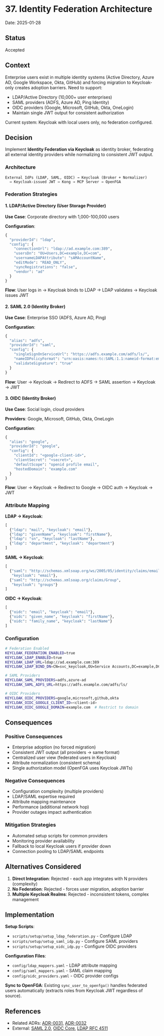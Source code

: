 # 37. Identity Federation Architecture

Date: 2025-01-28

## Status

Accepted

## Context

Enterprise users exist in multiple identity systems (Active Directory, Azure AD, Google Workspace, Okta, GitHub) and forcing migration to Keycloak-only creates adoption barriers. Need to support:
- LDAP/Active Directory (10,000+ user enterprises)
- SAML providers (ADFS, Azure AD, Ping Identity)
- OIDC providers (Google, Microsoft, GitHub, Okta, OneLogin)
- Maintain single JWT output for consistent authorization

Current system: Keycloak with local users only, no federation configured.

## Decision

Implement **Identity Federation via Keycloak** as identity broker, federating all external identity providers while normalizing to consistent JWT output.

### Architecture

```
External IdPs (LDAP, SAML, OIDC) → Keycloak (Broker + Normalizer)
  → Keycloak-issued JWT → Kong → MCP Server → OpenFGA
```

### Federation Strategies

#### 1. LDAP/Active Directory (User Storage Provider)
**Use Case**: Corporate directory with 1,000-100,000 users

**Configuration**:
```python
{
  "providerId": "ldap",
  "config": {
    "connectionUrl": "ldap://ad.example.com:389",
    "usersDn": "OU=Users,DC=example,DC=com",
    "usernameLDAPAttribute": "sAMAccountName",
    "editMode": "READ_ONLY",
    "syncRegistrations": "false",
    "vendor": "ad"
  }
}
```

**Flow**: User logs in → Keycloak binds to LDAP → LDAP validates → Keycloak issues JWT

#### 2. SAML 2.0 (Identity Broker)
**Use Case**: Enterprise SSO (ADFS, Azure AD, Ping)

**Configuration**:
```python
{
  "alias": "adfs",
  "providerId": "saml",
  "config": {
    "singleSignOnServiceUrl": "https://adfs.example.com/adfs/ls/",
    "nameIDPolicyFormat": "urn:oasis:names:tc:SAML:1.1:nameid-format:emailAddress",
    "validateSignature": "true"
  }
}
```

**Flow**: User → Keycloak → Redirect to ADFS → SAML assertion → Keycloak → JWT

#### 3. OIDC (Identity Broker)
**Use Case**: Social login, cloud providers

**Providers**: Google, Microsoft, GitHub, Okta, OneLogin

**Configuration**:
```python
{
  "alias": "google",
  "providerId": "google",
  "config": {
    "clientId": "<google-client-id>",
    "clientSecret": "<secret>",
    "defaultScope": "openid profile email",
    "hostedDomain": "example.com"
  }
}
```

**Flow**: User → Keycloak → Redirect to Google → OIDC auth → Keycloak → JWT

### Attribute Mapping

**LDAP → Keycloak**:
```python
[
  {"ldap": "mail", "keycloak": "email"},
  {"ldap": "givenName", "keycloak": "firstName"},
  {"ldap": "sn", "keycloak": "lastName"},
  {"ldap": "department", "keycloak": "department"}
]
```

**SAML → Keycloak**:
```python
[
  {"saml": "http://schemas.xmlsoap.org/ws/2005/05/identity/claims/emailaddress",
   "keycloak": "email"},
  {"saml": "http://schemas.xmlsoap.org/claims/Group",
   "keycloak": "groups"}
]
```

**OIDC → Keycloak**:
```python
[
  {"oidc": "email", "keycloak": "email"},
  {"oidc": "given_name", "keycloak": "firstName"},
  {"oidc": "family_name", "keycloak": "lastName"}
]
```

### Configuration

```bash
# Federation Enabled
KEYCLOAK_FEDERATION_ENABLED=true
KEYCLOAK_LDAP_ENABLED=true
KEYCLOAK_LDAP_URL=ldap://ad.example.com:389
KEYCLOAK_LDAP_BIND_DN=CN=svc_keycloak,OU=Service Accounts,DC=example,DC=com

# SAML Providers
KEYCLOAK_SAML_PROVIDERS=adfs,azure-ad
KEYCLOAK_SAML_ADFS_URL=https://adfs.example.com/adfs/ls/

# OIDC Providers
KEYCLOAK_OIDC_PROVIDERS=google,microsoft,github,okta
KEYCLOAK_OIDC_GOOGLE_CLIENT_ID=<client-id>
KEYCLOAK_OIDC_GOOGLE_DOMAIN=example.com  # Restrict to domain
```

## Consequences

### Positive Consequences
- Enterprise adoption (no forced migration)
- Consistent JWT output (all providers → same format)
- Centralized user view (federated users in Keycloak)
- Attribute normalization (consistent schema)
- Single authorization model (OpenFGA uses Keycloak JWTs)

### Negative Consequences
- Configuration complexity (multiple providers)
- LDAP/SAML expertise required
- Attribute mapping maintenance
- Performance (additional network hop)
- Provider outages impact authentication

### Mitigation Strategies
- Automated setup scripts for common providers
- Monitoring provider availability
- Fallback to local Keycloak users if provider down
- Connection pooling to LDAP/SAML endpoints

## Alternatives Considered

1. **Direct Integration**: Rejected - each app integrates with N providers (complexity)
2. **No Federation**: Rejected - forces user migration, adoption barrier
3. **Multiple Keycloak Realms**: Rejected - inconsistent tokens, complex management

## Implementation

**Setup Scripts**:
- `scripts/setup/setup_ldap_federation.py` - Configure LDAP
- `scripts/setup/setup_saml_idp.py` - Configure SAML providers
- `scripts/setup/setup_oidc_idp.py` - Configure OIDC providers

**Configuration Files**:
- `config/ldap_mappers.yaml` - LDAP attribute mapping
- `config/saml_mappers.yaml` - SAML claim mapping
- `config/oidc_providers.yaml` - OIDC provider configs

**Sync to OpenFGA**: Existing `sync_user_to_openfga()` handles federated users automatically (extracts roles from Keycloak JWT regardless of source).

## References

- Related ADRs: [ADR-0031](adr-0031-keycloak-authoritative-identity.md), [ADR-0032](adr-0032-jwt-standardization.md)
- External: [SAML 2.0](https://docs.oasis-open.org/security/saml/v2.0/), [OIDC Core](https://openid.net/specs/openid-connect-core-1_0.html), [LDAP RFC 4511](https://datatracker.ietf.org/doc/html/rfc4511)
